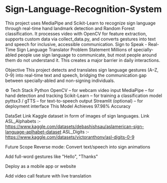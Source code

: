 # Sign-Language-Recognition-System
This project uses MediaPipe and Scikit-Learn to recognize sign language through real-time hand landmark detection and Random Forest classification. It processes video with OpenCV for feature extraction, supports custom data via collect_data.py, and converts gestures into text and speech for inclusive, accessible communication.
Sign to Speak - Real-Time Sign Language Translator
Problem Statement
Millions of specially-abled people use sign language to communicate, but most people around them do not understand it. This creates a major barrier in daily interactions.

Objective
This project detects and translates sign language gestures (A–Z, 0–9) into real-time text and speech, bridging the communication gap between specially-abled and non-signing individuals.

⚙️ Tech Stack
Python
OpenCV – for webcam video input
MediaPipe – for hand detection and tracking
Scikit-Learn – for training a classification model
pyttsx3 / gTTS – for text-to-speech output
Streamlit (optional) – for deployment interface
This Model Achieves 97.98% Accuracy

DataSet Link
Kaggle dataset in form of images of sign languages. Link ASL_Alphabets :- https://www.kaggle.com/datasets/debashishsau/aslamerican-sign-language-aplhabet-dataset ASL_Digits :- https://www.kaggle.com/datasets/victoranthony/asl-digits-0-9


Future Scope
Reverse mode: Convert text/speech into sign animations

Add full-word gestures like "Hello", "Thanks"

Deploy as a mobile app or website

Add video call feature with live translation

